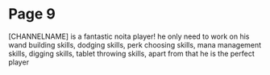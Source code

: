 # Page 9

\[CHANNELNAME] is a fantastic noita player! he only need to work on his wand building skills, dodging skills, perk choosing skills, mana management skills, digging skills, tablet throwing skills, apart from that he is the perfect player


